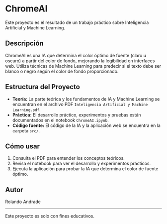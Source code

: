 # ChromeAI

Este proyecto es el resultado de un trabajo práctico sobre Inteligencia Artificial y Machine Learning.

## Descripción

ChromeAI es una IA que determina el color óptimo de fuente (claro u oscuro) a partir del color de fondo, mejorando la legibilidad en interfaces web. Utiliza técnicas de Machine Learning para predecir si el texto debe ser blanco o negro según el color de fondo proporcionado.

## Estructura del Proyecto

- **Teoría:** La parte teórica y los fundamentos de IA y Machine Learning se encuentran en el archivo PDF `Inteligencia Artificial y Machine Learning.pdf`.
- **Práctica:** El desarrollo práctico, experimentos y pruebas están documentados en el notebook `ChromeAI.ipynb`.
- **Código fuente:** El código de la IA y la aplicación web se encuentra en la carpeta `src/`.

## Cómo usar

1. Consulta el PDF para entender los conceptos teóricos.
2. Revisa el notebook para ver el desarrollo y experimentos prácticos.
3. Ejecuta la aplicación para probar la IA que determina el color de fuente óptimo.

## Autor
Rolando Andrade

---

Este proyecto es solo con fines educativos.
